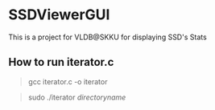 # SSDViewerGUI
This is a project for VLDB@SKKU for displaying SSD's Stats

## How to run iterator.c
> gcc iterator.c -o iterator

> sudo ./iterator _directoryname_

